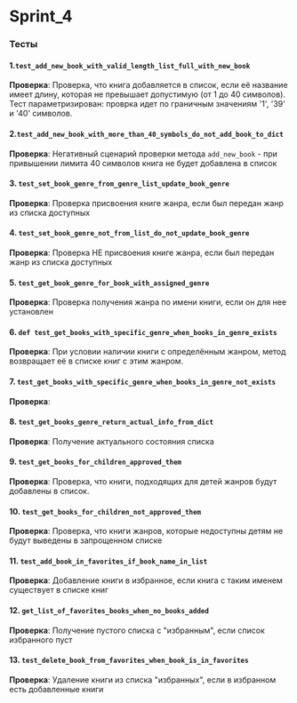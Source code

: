 # Sprint_4

### Тесты

#### 1.`test_add_new_book_with_valid_length_list_full_with_new_book`

**Проверка**: Проверка, что книга добавляется в список, если её название имеет длину, которая не превышает допустимую (от 1 до 40 символов).
Тест параметризирован: проврка идет по граничным значениям '1', '39' и '40' символов.

#### 2.`test_add_new_book_with_more_than_40_symbols_do_not_add_book_to_dict`

**Проверка**: Негативный сценарий проверки метода `add_new_book` - 
при привышении лимита 40 символов книга не будет добавлена в список

#### 3. `test_set_book_genre_from_genre_list_update_book_genre`

**Проверка**: Проверка присвоения книге жанра, если был передан жанр из списка доступных

#### 4. `test_set_book_genre_not_from_list_do_not_update_book_genre`

**Проверка**: Проверка НЕ присвоения книге жанра, если был передан жанр из списка доступных

#### 5. `test_get_book_genre_for_book_with_assigned_genre`

**Проверка**: Проверка получения жанра по имени книги, если он для нее установлен

#### 6. `def test_get_books_with_specific_genre_when_books_in_genre_exists`

**Проверка**: При условии наличии книги с определённым жанром,
метод возвращает её в списке книг с этим жанром.

#### 7. `test_get_books_with_specific_genre_when_books_in_genre_not_exists`
**Проверка**:

#### 8.  `test_get_books_genre_return_actual_info_from_dict`
**Проверка**: Получение актуального состояния списка

#### 9.    `test_get_books_for_children_approved_them`
**Проверка**: Проверка, что книги, подходящих для детей жанров будут добавлены в список.

#### 10.    `test_get_books_for_children_not_approved_them`
**Проверка**: Проверка, что книги жанров, которые недоступны детям не будут выведены в 
запрощенном списке

#### 11.    `test_add_book_in_favorites_if_book_name_in_list`
**Проверка**: Добавление книги в избранное, если книга с таким именем существует в списке книг

#### 12.    `get_list_of_favorites_books_when_no_books_added`
**Проверка**: Получение пустого списка с "избранным", если список избранного пуст

#### 13.    `test_delete_book_from_favorites_when_book_is_in_favorites`
**Проверка**: Удаление книги из списка "избранных", если в избранном есть добавленные книги
